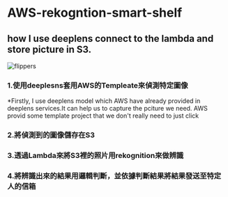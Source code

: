 # AWS-rekogntion-smart-shelf
## how I use deeplens connect to the lambda and store picture in S3.
![flippers](https://yhc-website.s3.ap-northeast-1.amazonaws.com/images/image+1.png) 

### 1.使用deeplesns套用AWS的Templeate來偵測特定圖像
*Firstly, I use deeplens model which AWS have already provided in deeplens services.It can help us to capture the pciture we need.
AWS provid some template project that we don't really need to just click 

### 2.將偵測到的圖像儲存在S3

### 3.透過Lambda來將S3裡的照片用rekognition來做辨識

### 4.將辨識出來的結果用邏輯判斷，並依據判斷結果將結果發送至特定人的信箱

